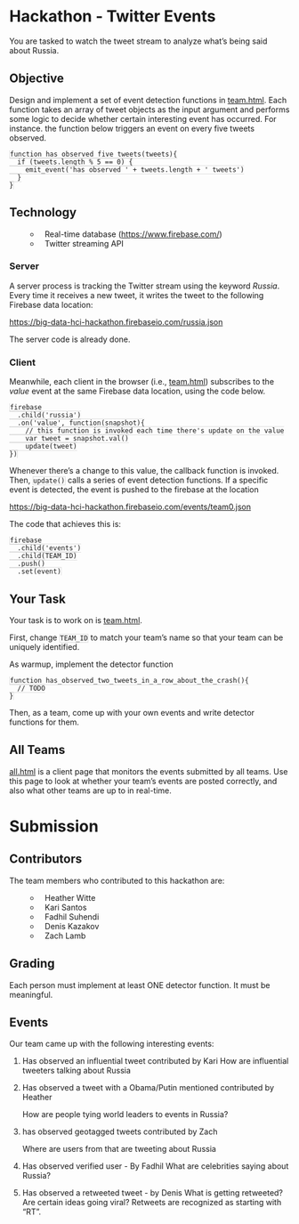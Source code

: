 <!DOCTYPE html>
<html lang="en">
<head>
  <meta charset="UTF-8" />
  <link rel="stylesheet" href="https://cdnjs.cloudflare.com/ajax/libs/materialize/0.97.1/css/materialize.min.css">
  <link rel="stylesheet" href="https://cdnjs.cloudflare.com/ajax/libs/highlight.js/8.9.1/styles/tomorrow.min.css">
  <style>
  ul li {
      list-style-type: circle;
      padding-left: 10px;
      margin-left: 30px;
  }
  code {
    border: 1px #ddd solid;
  }
  </style>
</head>
<body>
  <div class="container flow-text">
  <h1 id="hackathon-twitter-events">Hackathon - Twitter Events</h1>
<p>You are tasked to watch the tweet stream to analyze what’s being said about
Russia.</p>
<h2 id="objective">Objective</h2>
<p>Design and implement a set of event detection functions in <a href="team.html">team.html</a>.
Each function takes an array of tweet objects as the input argument and performs
some logic to decide whether certain interesting event has occurred. For instance.
the function below triggers an event on every five tweets observed.</p>
<pre><code>function has_observed_five_tweets(tweets){
  if (tweets.length % 5 == 0) {
    emit_event(&#39;has observed &#39; + tweets.length + &#39; tweets&#39;)
  }
}
</code></pre><h2 id="technology">Technology</h2>
<ul>
<li>Real-time database (<a href="https://www.firebase.com/">https://www.firebase.com/</a>)</li>
<li>Twitter streaming API</li>
</ul>
<h3 id="server">Server</h3>
<p>A server process is tracking the Twitter stream using the keyword <em>Russia</em>. Every
time it receives a new tweet, it writes the tweet to the following Firebase data
location:</p>
<p>  <a href="https://big-data-hci-hackathon.firebaseio.com/russia.json">https://big-data-hci-hackathon.firebaseio.com/russia.json</a></p>
<p>The server code is already done.</p>
<h3 id="client">Client</h3>
<p>Meanwhile, each client in the browser (i.e., <a href="team.html">team.html</a>) subscribes
to the <em>value</em> event at the same Firebase data location, using the code below.</p>
<pre><code>firebase
  .child(&#39;russia&#39;)
  .on(&#39;value&#39;, function(snapshot){
    // this function is invoked each time there&#39;s update on the value
    var tweet = snapshot.val()
    update(tweet)
})
</code></pre><p>Whenever there’s a change to this value, the callback function is invoked.
Then, <code>update()</code> calls a series of event detection functions. If a specific
event is detected, the event is pushed to the firebase at the location</p>
<p>  <a href="https://big-data-hci-hackathon.firebaseio.com/events/team0.json">https://big-data-hci-hackathon.firebaseio.com/events/team0.json</a></p>
<p>The code that achieves this is:</p>
<pre><code>firebase
  .child(&#39;events&#39;)
  .child(TEAM_ID)
  .push()
  .set(event)
</code></pre><h2 id="your-task">Your Task</h2>
<p>Your task is to work on is <a href="team.html">team.html</a>.</p>
<p>First, change <code>TEAM_ID</code> to match your team’s name so that your team can be
uniquely identified.</p>
<p>As warmup, implement the detector function</p>
<pre><code>function has_observed_two_tweets_in_a_row_about_the_crash(){
  // TODO
}
</code></pre><p>Then, as a team, come up with your own events and write detector functions for them.</p>
<h2 id="all-teams">All Teams</h2>
<p><a href="all.html">all.html</a> is a client page that monitors the events submitted
by all teams. Use this page to look at whether your team’s events are posted
correctly, and also what other teams are up to in real-time.</p>
<h1 id="submission">Submission</h1>
<h2 id="contributors">Contributors</h2>
<p>The team members who contributed to this hackathon are:</p>
<ul>
<li>Heather Witte</li>
<li>Kari Santos</li>
<li>Fadhil Suhendi</li>
<li>Denis Kazakov</li>
<li>Zach Lamb</li>
</ul>
<h2 id="grading">Grading</h2>
<p>Each person must implement at least ONE detector function. It must be meaningful.</p>
<h2 id="events">Events</h2>
<p>Our team came up with the following interesting events:</p>
<ol>
<li><p>Has observed an influential tweet contributed by Kari
How are influential tweeters talking about Russia</p>
</li>
<li><p>Has observed a tweet with a Obama/Putin mentioned contributed by Heather</p>
<p>How are people tying world leaders to events in Russia?</p>
</li>
<li><p>has observed geotagged tweets contributed by Zach</p>
<p>Where are users from that are tweeting about Russia</p>
</li>
<li><p>Has observed verified user - By Fadhil
What are celebrities saying about Russia?</p>
</li>
<li><p>Has observed a retweeted tweet - by Denis
What is getting retweeted? Are certain ideas going viral? Retweets are recognized as starting with “RT”.</p>
</li>
</ol>

  </div>
  <script src="https://cdnjs.cloudflare.com/ajax/libs/highlight.js/8.9.1/highlight.min.js"></script>
  <script>hljs.initHighlightingOnLoad();</script>
</body>
</html>